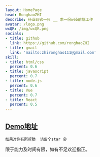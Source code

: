 ```yaml
---
layout: HomePage
head: RonghaoZHI
describe: 待业码农一只 __ 求一份web前端工作
avatar: /logo.png
wxQR: /img/wxQR.png
socials:
- title: github
  link: https://github.com/ronghaoZHI
- title: gmail
  link: 'mailto:zhironghao111@gmail.com'
skill: 
- title: html/css
  percent: 0.6
- title: javascript
  percent: 0.7
- title: node.js
  percent: 0.6
- title: Vue
  percent: 0.7
- title: React
  percent: 0.5
---
```


[Demo地址](http://zhironghao.win)
---

```如果对你有所帮助  请留个star 😜 ```

限于能力及时间有限，如有不足欢迎指正。
